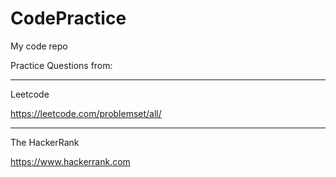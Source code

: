 # CodePractice
My code repo

Practice Questions from:
__________________________________________________________________________________________

Leetcode

https://leetcode.com/problemset/all/
_____________________________________________________________________________________________

The HackerRank

https://www.hackerrank.com


